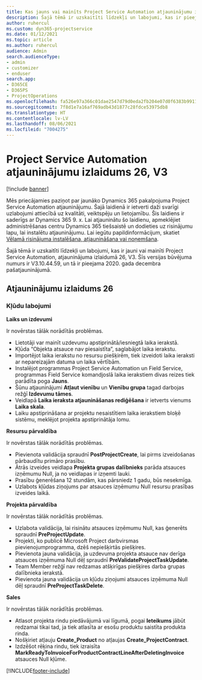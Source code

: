 ```yaml
---
title: Kas jauns vai mainīts Project Service Automation atjauninājumu izlaidumā 26, V3
description: Šajā tēmā ir uzskaitīti līdzekļi un labojumi, kas ir pieejami Project Service Automation atjauninājumu izlaidumā 26, V3.
author: ruhercul
ms.custom: dyn365-projectservice
ms.date: 01/12/2021
ms.topic: article
ms.author: ruhercul
audience: Admin
search.audienceType:
- admin
- customizer
- enduser
search.app:
- D365CE
- D365PS
- ProjectOperations
ms.openlocfilehash: fa526e97a366c01dae2547d79d0eda2fb204e07d0f6383b991165b9eecd836e9
ms.sourcegitcommit: 7f8d1e7a16af769adb43d1877c28fdce53975db8
ms.translationtype: HT
ms.contentlocale: lv-LV
ms.lasthandoff: 08/06/2021
ms.locfileid: "7004275"
---
```

# <a name="project-service-automation-update-release-26-v3"></a>Project Service Automation atjauninājumu izlaidums 26, V3

[!include [banner](../includes/psa-now-project-operations.md)]

Mēs priecājamies paziņot par jaunāko Dynamics 365 pakalpojuma Project Service Automation atjauninājumu. Šajā laidienā ir ietverti daži svarīgi uzlabojumi attiecībā uz kvalitāti, veiktspēju un lietojamību. Šis laidiens ir saderīgs ar Dynamics 365 9. x. Lai atjauninātu šo laidienu, apmeklējiet administrēšanas centru Dynamics 365 tiešsaistē un dodieties uz risinājumu lapu, lai instalētu atjauninājumu. Lai iegūtu papildinformācijum, skatiet [Vēlamā risinājuma instalēšana, atjaunināšana vai noņemšana](/power-platform/admin/install-remove-preferred-solution).

Šajā tēmā ir uzskaitīti līdzekļi un labojumi, kas ir jauni vai mainīti Project Service Automation, atjauninājuma izlaidumā 26, V3. Šīs versijas būvējuma numurs ir V3.10.44.59, un tā ir pieejama 2020. gada decembra pašatjauninājumā.

## <a name="update-release-26"></a>Atjauninājumu izlaidums 26

### <a name="bug-fixes"></a>Kļūdu labojumi

**Laiks un izdevumi**

Ir novērstas tālāk norādītās problēmas.

- Lietotāji var mainīt uzdevumu apstiprinātā/iesniegtā laika ierakstā.
- Kļūda “Objekta atsauce nav piesaistīta”, saglabājot laika ierakstu.
- Importējot laika ierakstu no resursu piešķirēm, tiek izveidoti laika ieraksti ar nepareizajām datuma un laika vērtībām.
- Instalējot programmas Project Service Automation un Field Service, programmas Field Service komandjoslā laika ierakstiem divas reizes tiek parādīta poga **Jauns**.
- Šūnu atjauninājumi **Atļaut vienību** un **Vienību grupa** tagad darbojas režģī **Izdevumu tāmes**.
- Veidlapā **Laika ieraksta atjaunināšanas rediģēšana** ir ietverts vienums **Laika skala**.
- Laiku apstiprināšana ar projektu nesaistītiem laika ierakstiem bloķē sistēmu, meklējot projekta apstiprinātāja lomu.

**Resursu pārvaldība**

Ir novērstas tālāk norādītās problēmas.

- Pievienota validācija spraudnī **PostProjectCreate**, lai pirms izveidošanas pārbaudītu primāro prasību.
- Ātrās izveides veidlapa **Projekta grupas dalībnieks** parāda atsauces izņēmumu Null, ja no veidlapas ir izņemti lauki.
- Prasību ģenerēšana 12 stundām, kas pārsniedz 1 gadu, būs nesekmīga.
- Uzlabots kļūdas ziņojums par atsauces izņēmumu Null resursu prasības izveides laikā.

**Projekta pārvaldība**

Ir novērstas tālāk norādītās problēmas.

- Uzlabota validācija, lai risinātu atsauces izņēmumu Null, kas ģenerēts spraudnī **PreProjectUpdate**.
- Projekti, ko publicē Microsoft Project darbvirsmas pievienojumprogramma, dzēš nepiešķirtās piešķires.
- Pievienota jauna validācija, ja uzdevuma projekta atsauce nav derīga atsauces izņēmuma Null dēļ spraudnī **PreValidateProjectTaskUpdate**.
- Team Member režģī nav redzamas atšķirīgas piešķires darba grupas dalībnieka ierakstā.
- Pievienota jauna validācija un kļūdu ziņojumi atsauces izņēmuma Null dēļ spraudnī **PreProjectTaskDelete**.

**Sales**

Ir novērstas tālāk norādītās problēmas.

- Atlasot projekta rindu piedāvājumā vai līgumā, pogai **Ieteikums** jābūt redzamai tikai tad, ja tiek atlasīta ar esošu produktu saistīta produkta rinda.
- Nošķiriet atļauju **Create_Product** no atļaujas **Create_ProjectContract**.
- Izdzēšot rēķina rindu, tiek izraisīta **MarkReadyToInvoiceForProductContractLineAfterDeletingInvoice** atsauces Null kļūme.


[!INCLUDE[footer-include](../includes/footer-banner.md)]